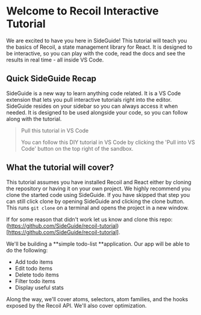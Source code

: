 # Welcome to Recoil Interactive Tutorial

We are excited to have you here in SideGuide! This tutorial will teach you the basics of Recoil, a state management library for React. It is designed to be interactive, so you can play with the code, read the docs and see the results in real time - all inside VS Code.

## Quick SideGuide Recap

SideGuide is a new way to learn anything code related. It is a VS Code extension that lets you pull interactive tutorials right into the editor.  SideGuide resides on your sidebar so you can always access it when needed. It is designed to be used alongside your code, so you can follow along with the tutorial.

> Pull this tutorial in VS Code
> 
> You can follow this DIY tutorial in VS Code by clicking the 'Pull into VS Code' button on the top right of the sandbox.

## What the tutorial will cover?
This tutorial assumes you have installed Recoil and React either by cloning the repository or having it on your own project. We highly recommend you clone the started code using SideGuide. If you have skipped that step you can still click clone by opening SideGuide and clicking the clone button. This runs `git clone` on a terminal and opens the project in a new window.

If for some reason that didn't work let us know and clone this repo: (https://github.com/SideGuide/recoil-tutorial)[https://github.com/SideGuide/recoil-tutorial].

We'll be building a **simple todo-list **application. Our app will be able to do the following:

- Add todo items
- Edit todo items
- Delete todo items
- Filter todo items
- Display useful stats

Along the way, we'll cover atoms, selectors, atom families, and the hooks exposed by the Recoil API. We'll also cover optimization.